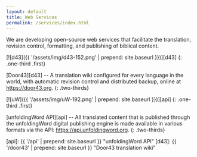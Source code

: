 ```yaml
---
layout: default
title: Web Services
permalink: /services/index.html
---
```


We are developing open-source web services that facilitate the translation, revision control, formatting, and publishing of biblical content.



[![d43]({{ '/assets/img/d43-152.png' | prepend: site.baseurl }})][d43]
{: .one-third .first}

[Door43][d43] -- A translation wiki configured for every language in the world, with automatic revision control and distributed backup, online at <https://door43.org>.
{: .two-thirds}



[![uW]({{ '/assets/img/uW-192.png' | prepend: site.baseurl }})][api]
{: .one-third .first}

[unfoldingWord API][api] -- All translated content that is published through the unfoldingWord digital publishing engine is made available in various formats via the API: <https://api.unfoldingword.org>.
{: .two-thirds}


[api]: {{ '/api' | prepend: site.baseurl }} "unfoldingWord API"
[d43]: {{ '/door43' | prepend: site.baseurl }} "Door43 translation wiki"
